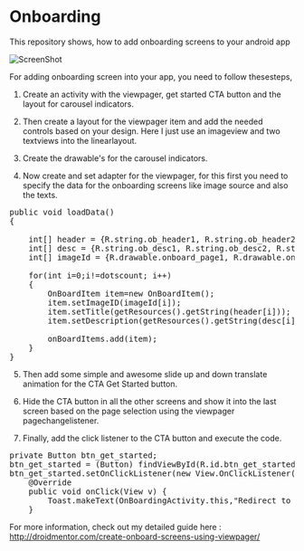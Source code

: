 # Onboarding

This repository shows, how to add onboarding screens to your android app

![ScreenShot](http://droidmentor.com/wp-content/uploads/2017/05/Banner_Onboard-1080x675.jpg)

For adding onboarding screen into your app, you need to follow thesesteps,

1. Create an activity with the viewpager, get started CTA button and the layout for carousel indicators.

2. Then create a layout for the viewpager item and add the needed controls based on your design. Here I just use an imageview and two textviews into the linearlayout.

3. Create the drawable's for the carousel indicators.

4. Now create and set adapter for the viewpager, for this first you need to specify the data for the onboarding screens like image source and also the texts.

<pre>
public void loadData()
{

    int[] header = {R.string.ob_header1, R.string.ob_header2, R.string.ob_header3};
    int[] desc = {R.string.ob_desc1, R.string.ob_desc2, R.string.ob_desc3};
    int[] imageId = {R.drawable.onboard_page1, R.drawable.onboard_page2, R.drawable.onboard_page3};

    for(int i=0;i!=dotscount; i++)
    {
        OnBoardItem item=new OnBoardItem();
        item.setImageID(imageId[i]);
        item.setTitle(getResources().getString(header[i]));
        item.setDescription(getResources().getString(desc[i]));

        onBoardItems.add(item);
    }
}
</pre>

5. Then add some simple and awesome slide up and down translate animation for the CTA Get Started button.

6. Hide the CTA button in all the other screens and show it into the last screen based on the page selection using the viewpager pagechangelistener.

7. Finally, add the click listener to the CTA button and execute the code.

<pre>
private Button btn_get_started;
btn_get_started = (Button) findViewById(R.id.btn_get_started);
btn_get_started.setOnClickListener(new View.OnClickListener() {
    @Override
    public void onClick(View v) {
        Toast.makeText(OnBoardingActivity.this,"Redirect to wherever you want",Toast.LENGTH_LONG).show();
    }
</pre>

For more information, check out my detailed guide here : http://droidmentor.com/create-onboard-screens-using-viewpager/
